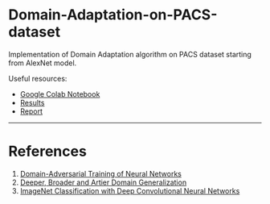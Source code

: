 # Domain-Adaptation-on-PACS-dataset
Implementation of Domain Adaptation algorithm on PACS dataset starting from AlexNet model.

Useful resources:

* [Google Colab Notebook](https://colab.research.google.com/drive/1HxoJ_pzKpyMPeZ9MW5RWZzcKJwV1Ppnn#scrollTo=n2tBJQg0wjb7)
* [Results](https://github.com/alessandrodesole/Domain-Adaptation-on-PACS-dataset/blob/main/Results/results.xlsx)
* [Report](https://github.com/alessandrodesole/Domain-Adaptation-on-PACS-dataset/blob/main/report_DANN.pdf)

___

# References

1. [Domain-Adversarial Training of Neural Networks](https://arxiv.org/abs/1505.07818)
2. [Deeper, Broader and Artier Domain Generalization](http://www.eecs.qmul.ac.uk/~dl307/Doc/Publication/2017/deeper-broader-artier.pdf)
3. [ImageNet Classification with Deep Convolutional Neural Networks](https://papers.nips.cc/paper/4824-imagenet-classification-with-deep-convolutional-neural-networks.pdf)
